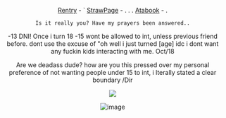 <div align="center">
 

[Rentry](https://rentry.co/Buzzkillerz) - ` [StrawPage](https://arthurmarwood.straw.page/) - . . . [Atabook](https://sodakitzzz.atabook.org/) - . 

` Is it really you? Have my prayers been answered.. ` 

-13 DNI! Once i turn 18 -15 wont be allowed to int, unless previous friend before. dont use the excuse of "oh well i just turned [age] idc i dont want any fuckin kids interacting with me. Oct/18

Are we deadass dude? how are you this pressed over my personal preference of not wanting people under 15 to int, i lterally stated a clear boundary /Dir

![](https://komarev.com/ghpvc/?username=HeavenPiercehim&+color=blue&label=Iq)

![image](https://i.pinimg.com/736x/fe/65/a3/fe65a313e79ef389749146e2b7b1b649.jpg)

</div>


